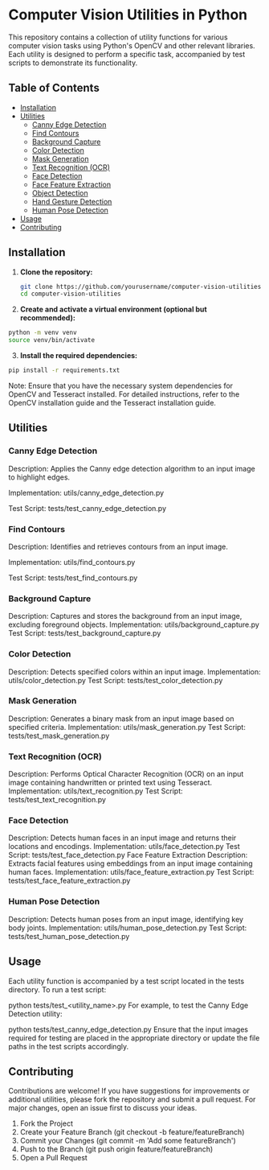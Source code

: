 # Computer Vision Utilities in Python

This repository contains a collection of utility functions for various computer vision tasks using Python's OpenCV and other relevant libraries. Each utility is designed to perform a specific task, accompanied by test scripts to demonstrate its functionality.

## Table of Contents

- [Installation](#installation)
- [Utilities](#utilities)
  - [Canny Edge Detection](#canny-edge-detection)
  - [Find Contours](#find-contours)
  - [Background Capture](#background-capture)
  - [Color Detection](#color-detection)
  - [Mask Generation](#mask-generation)
  - [Text Recognition (OCR)](#text-recognition-ocr)
  - [Face Detection](#face-detection)
  - [Face Feature Extraction](#face-feature-extraction)
  - [Object Detection](#object-detection)
  - [Hand Gesture Detection](#hand-gesture-detection)
  - [Human Pose Detection](#human-pose-detection)
- [Usage](#usage)
- [Contributing](#contributing)

## Installation

1. **Clone the repository:**

   ```bash
   git clone https://github.com/yourusername/computer-vision-utilities.git
   cd computer-vision-utilities
   ```

2. **Create and activate a virtual environment (optional but recommended):**

  ```bash
  python -m venv venv
  source venv/bin/activate
```

3. **Install the required dependencies:**

```bash
pip install -r requirements.txt
```

Note: Ensure that you have the necessary system dependencies for OpenCV and Tesseract installed. For detailed instructions, refer to the OpenCV installation guide and the Tesseract installation guide.

## Utilities
### **Canny Edge Detection**
Description: Applies the Canny edge detection algorithm to an input image to highlight edges.

Implementation: utils/canny_edge_detection.py

Test Script: tests/test_canny_edge_detection.py

### **Find Contours**
Description: Identifies and retrieves contours from an input image.

Implementation: utils/find_contours.py

Test Script: tests/test_find_contours.py

### **Background Capture**
Description: Captures and stores the background from an input image, excluding foreground objects.
Implementation: utils/background_capture.py
Test Script: tests/test_background_capture.py

### **Color Detection**
Description: Detects specified colors within an input image.
Implementation: utils/color_detection.py
Test Script: tests/test_color_detection.py

### **Mask Generation**
Description: Generates a binary mask from an input image based on specified criteria.
Implementation: utils/mask_generation.py
Test Script: tests/test_mask_generation.py

### **Text Recognition (OCR)**
Description: Performs Optical Character Recognition (OCR) on an input image containing handwritten or printed text using Tesseract.
Implementation: utils/text_recognition.py
Test Script: tests/test_text_recognition.py

### **Face Detection**
Description: Detects human faces in an input image and returns their locations and encodings.
Implementation: utils/face_detection.py
Test Script: tests/test_face_detection.py
Face Feature Extraction
Description: Extracts facial features using embeddings from an input image containing human faces.
Implementation: utils/face_feature_extraction.py
Test Script: tests/test_face_feature_extraction.py

### **Human Pose Detection**
Description: Detects human poses from an input image, identifying key body joints.
Implementation: utils/human_pose_detection.py
Test Script: tests/test_human_pose_detection.py

## Usage
Each utility function is accompanied by a test script located in the tests directory. To run a test script:

python tests/test_<utility_name>.py
For example, to test the Canny Edge Detection utility:

python tests/test_canny_edge_detection.py
Ensure that the input images required for testing are placed in the appropriate directory or update the file paths in the test scripts accordingly.

## Contributing
Contributions are welcome! If you have suggestions for improvements or additional utilities, please fork the repository and submit a pull request. For major changes, open an issue first to discuss your ideas.

1. Fork the Project
2. Create your Feature Branch (git checkout -b feature/featureBranch)
3. Commit your Changes (git commit -m 'Add some featureBranch')
4. Push to the Branch (git push origin feature/featureBranch)
5. Open a Pull Request
